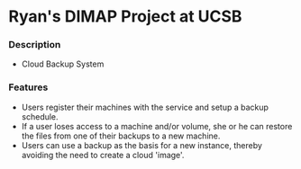# Ryan's DIMAP Project at UCSB

### Description
* Cloud Backup System

### Features
* Users register their machines with the service and setup a backup schedule.
* If a user loses access to a machine and/or volume, she or he can restore the files from one of their backups to a new machine.
* Users can use a backup as the basis for a new instance, thereby avoiding the need to create a cloud 'image'.
